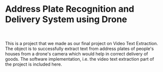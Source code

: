 # Address Plate Recognition and Delivery System using Drone <br><br>

This is a project that we made as our final project on Video Text Extraction. The object is to successfully extract text from address plates of people's houses from a drone's camera which would help in correct delivery of goods. The software implementation, i.e. the video text extraction part of the project is included here. <br>




